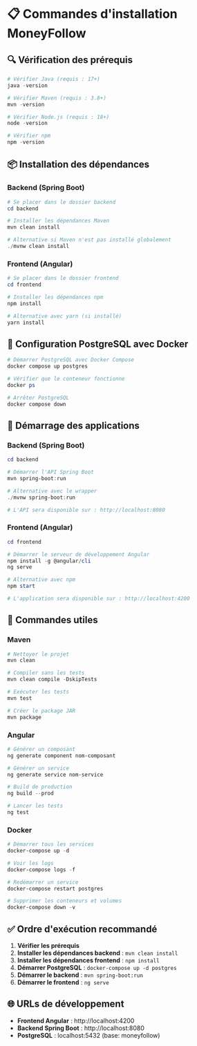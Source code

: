 # 📋 Commandes d'installation MoneyFollow

## 🔍 Vérification des prérequis

```powershell
# Vérifier Java (requis : 17+)
java -version

# Vérifier Maven (requis : 3.8+)
mvn -version

# Vérifier Node.js (requis : 18+)
node -version

# Vérifier npm
npm -version
```

## 📦 Installation des dépendances

### Backend (Spring Boot)
```powershell
# Se placer dans le dossier backend
cd backend

# Installer les dépendances Maven
mvn clean install

# Alternative si Maven n'est pas installé globalement
./mvnw clean install
```

### Frontend (Angular)
```powershell
# Se placer dans le dossier frontend
cd frontend

# Installer les dépendances npm
npm install

# Alternative avec yarn (si installé)
yarn install
```

## 🐳 Configuration PostgreSQL avec Docker

```powershell
# Démarrer PostgreSQL avec Docker Compose
docker compose up postgres

# Vérifier que le conteneur fonctionne
docker ps

# Arrêter PostgreSQL
docker compose down
```

## 🚀 Démarrage des applications

### Backend (Spring Boot)
```powershell
cd backend

# Démarrer l'API Spring Boot
mvn spring-boot:run

# Alternative avec le wrapper
./mvnw spring-boot:run

# L'API sera disponible sur : http://localhost:8080
```

### Frontend (Angular)
```powershell
cd frontend

# Démarrer le serveur de développement Angular
npm install -g @angular/cli
ng serve

# Alternative avec npm
npm start

# L'application sera disponible sur : http://localhost:4200
```

## 🔧 Commandes utiles

### Maven
```powershell
# Nettoyer le projet
mvn clean

# Compiler sans les tests
mvn clean compile -DskipTests

# Exécuter les tests
mvn test

# Créer le package JAR
mvn package
```

### Angular
```powershell
# Générer un composant
ng generate component nom-composant

# Générer un service
ng generate service nom-service

# Build de production
ng build --prod

# Lancer les tests
ng test
```

### Docker
```powershell
# Démarrer tous les services
docker-compose up -d

# Voir les logs
docker-compose logs -f

# Redémarrer un service
docker-compose restart postgres

# Supprimer les conteneurs et volumes
docker-compose down -v
```

## ✅ Ordre d'exécution recommandé

1. **Vérifier les prérequis**
2. **Installer les dépendances backend** : `mvn clean install`
3. **Installer les dépendances frontend** : `npm install`
4. **Démarrer PostgreSQL** : `docker-compose up -d postgres`
5. **Démarrer le backend** : `mvn spring-boot:run`
6. **Démarrer le frontend** : `ng serve`

## 🌐 URLs de développement

- **Frontend Angular** : http://localhost:4200
- **Backend Spring Boot** : http://localhost:8080
- **PostgreSQL** : localhost:5432 (base: moneyfollow)